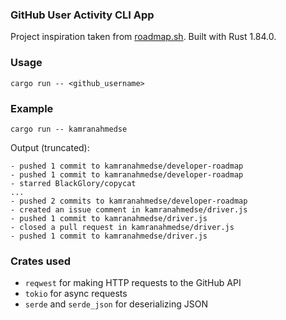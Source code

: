 ### GitHub User Activity CLI App
Project inspiration taken from [roadmap.sh](https://roadmap.sh/projects/github-user-activity). Built with Rust 1.84.0. 

### Usage
```
cargo run -- <github_username>
```

### Example
```
cargo run -- kamranahmedse 
```
Output (truncated):
``` 
- pushed 1 commit to kamranahmedse/developer-roadmap
- pushed 1 commit to kamranahmedse/developer-roadmap
- starred BlackGlory/copycat
... 
- pushed 2 commits to kamranahmedse/developer-roadmap
- created an issue comment in kamranahmedse/driver.js
- pushed 1 commit to kamranahmedse/driver.js
- closed a pull request in kamranahmedse/driver.js
- pushed 1 commit to kamranahmedse/driver.js
```

### Crates used 
- `reqwest` for making HTTP requests to the GitHub API 
- `tokio` for async requests   
- `serde` and `serde_json` for deserializing JSON